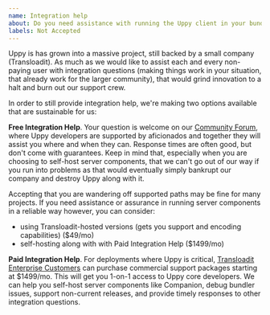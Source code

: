 ```yaml
---
name: Integration help
about: Do you need assistance with running the Uppy client in your bundler, or Companion on your own preferred server platform?
labels: Not Accepted
---
```


Uppy is has grown into a massive project, still backed by a small company (Transloadit). As much as we would like to assist each and every non-paying user with integration questions (making things work in your situation, that already work for the larger community), that would grind innovation to a halt and burn out our support crew. 

In order to still provide integration help, we're making two options available that are sustainable for us:

**Free Integration Help**. Your question is welcome on our [Community Forum](https://community.transloadit.com/c/uppy), where Uppy developers are supported by aficionados and together they will assist you where and when they can. Response times are often good, but don't come with guarantees. Keep in mind that, especially when you are choosing to self-host server components, that we can't go out of our way if you run into problems as that would eventually simply bankrupt our company and destroy Uppy along with it. 

Accepting that you are wandering off supported paths may be fine for many projects. If you need assistance or assurance in running server components in a reliable way however, you can consider:

- using Transloadit-hosted versions (gets you support and encoding capabilities) ($49/mo)
- self-hosting along with with Paid Integration Help ($1499/mo)

**Paid Integration Help**. For deployments where Uppy is critical, [Transloadit Enterprise Customers](https://transloadit.com/pricing/) can purchase commercial support packages starting at $1499/mo. This will get you 1-on-1 access to Uppy core developers. We can help you self-host server components like Companion, debug bundler issues, support non-current releases, and provide timely responses to other integration questions. 
